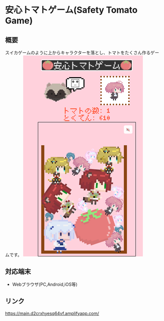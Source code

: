 # 安心トマトゲーム(Safety Tomato Game)
## 概要
スイカゲームのように上からキャラクターを落とし、トマトをたくさん作るゲームです。
![プレイ画面](./img/play.png)
## 対応端末
- Webブラウザ(PC,Android,iOS等)
## リンク
https://main.d2crxhyesq64vf.amplifyapp.com/